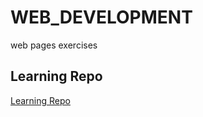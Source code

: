 # WEB_DEVELOPMENT
web pages exercises
## Learning Repo
[Learning Repo](https://github.com/subramanian3600/WEB_DEVELOPMENT/Learning_repo/index.html)
